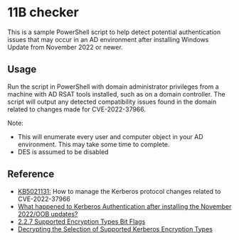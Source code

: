 # 11B checker

This is a sample PowerShell script to help detect potential authentication issues that may occur in an AD environment after installing Windows Update from November 2022 or newer. 

## Usage

Run the script in PowerShell with domain administrator privileges from a machine with AD RSAT tools installed, such as on a domain controller. The script will output any detected compatibility issues found in the domain related to changes made for CVE-2022-37966.

Note:
- This will enumerate every user and computer object in your AD environment. This may take some time to complete.
- DES is assumed to be disabled

## Reference

- [KB5021131:](https://support.microsoft.com/en-us/topic/kb5021131-how-to-manage-the-kerberos-protocol-changes-related-to-cve-2022-37966-fd837ac3-cdec-4e76-a6ec-86e67501407d) How to manage the Kerberos protocol changes related to CVE-2022-37966
- [What happened to Kerberos Authentication after installing the November 2022/OOB updates?](https://techcommunity.microsoft.com/t5/ask-the-directory-services-team/what-happened-to-kerberos-authentication-after-installing-the/ba-p/3696351)
- [2.2.7 Supported Encryption Types Bit Flags](https://learn.microsoft.com/en-us/openspecs/windows_protocols/ms-kile/6cfc7b50-11ed-4b4d-846d-6f08f0812919)
- [Decrypting the Selection of Supported Kerberos Encryption Types](https://techcommunity.microsoft.com/t5/core-infrastructure-and-security/decrypting-the-selection-of-supported-kerberos-encryption-types/ba-p/1628797)
